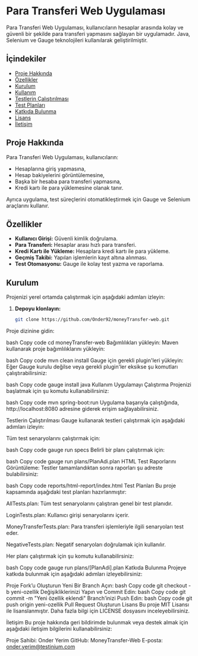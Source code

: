 # Para Transferi Web Uygulaması

Para Transferi Web Uygulaması, kullanıcıların hesaplar arasında kolay ve güvenli bir şekilde para transferi yapmasını sağlayan bir uygulamadır. Java, Selenium ve Gauge teknolojileri kullanılarak geliştirilmiştir.

## İçindekiler

- [Proje Hakkında](#proje-hakkında)
- [Özellikler](#özellikler)
- [Kurulum](#kurulum)
- [Kullanım](#kullanım)
- [Testlerin Çalıştırılması](#testlerin-çalıştırılması)
- [Test Planları](#test-planları)
- [Katkıda Bulunma](#katkıda-bulunma)
- [Lisans](#lisans)
- [İletişim](#iletişim)

## Proje Hakkında

Para Transferi Web Uygulaması, kullanıcıların:
- Hesaplarına giriş yapmasına,
- Hesap bakiyelerini görüntülemesine,
- Başka bir hesaba para transferi yapmasına,
- Kredi kartı ile para yüklemesine olanak tanır.

Ayrıca uygulama, test süreçlerini otomatikleştirmek için Gauge ve Selenium araçlarını kullanır.

## Özellikler

- **Kullanıcı Girişi:** Güvenli kimlik doğrulama.
- **Para Transferi:** Hesaplar arası hızlı para transferi.
- **Kredi Kartı ile Yükleme:** Hesaplara kredi kartı ile para yükleme.
- **Geçmiş Takibi:** Yapılan işlemlerin kayıt altına alınması.
- **Test Otomasyonu:** Gauge ile kolay test yazma ve raporlama.

## Kurulum

Projenizi yerel ortamda çalıştırmak için aşağıdaki adımları izleyin:

1. **Depoyu klonlayın:**
   ```bash
   git clone https://github.com/Onder92/moneyTransfer-web.git

Proje dizinine gidin:

bash
Copy code
cd moneyTransfer-web
Bağımlılıkları yükleyin: Maven kullanarak proje bağımlılıklarını yükleyin:

bash
Copy code
mvn clean install
Gauge için gerekli plugin'leri yükleyin: Eğer Gauge kurulu değilse veya gerekli plugin'ler eksikse şu komutları çalıştırabilirsiniz:

bash
Copy code
gauge install java
Kullanım
Uygulamayı Çalıştırma
Projenizi başlatmak için şu komutu kullanabilirsiniz:

bash
Copy code
mvn spring-boot:run
Uygulama başarıyla çalıştığında, http://localhost:8080 adresine giderek erişim sağlayabilirsiniz.

Testlerin Çalıştırılması
Gauge kullanarak testleri çalıştırmak için aşağıdaki adımları izleyin:

Tüm test senaryolarını çalıştırmak için:

bash
Copy code
gauge run specs
Belirli bir planı çalıştırmak için:

bash
Copy code
gauge run plans/PlanAdi.plan
HTML Test Raporlarını Görüntüleme: Testler tamamlandıktan sonra raporları şu adreste bulabilirsiniz:

bash
Copy code
reports/html-report/index.html
Test Planları
Bu proje kapsamında aşağıdaki test planları hazırlanmıştır:

AllTests.plan:
Tüm test senaryolarını çalıştıran genel bir test planıdır.

LoginTests.plan:
Kullanıcı girişi senaryolarını içerir.

MoneyTransferTests.plan:
Para transferi işlemleriyle ilgili senaryoları test eder.

NegativeTests.plan:
Negatif senaryoları doğrulamak için kullanılır.

Her planı çalıştırmak için şu komutu kullanabilirsiniz:

bash
Copy code
gauge run plans/[PlanAdi].plan
Katkıda Bulunma
Projeye katkıda bulunmak için aşağıdaki adımları izleyebilirsiniz:

Proje Fork’u Oluşturun
Yeni Bir Branch Açın:
bash
Copy code
git checkout -b yeni-ozellik
Değişikliklerinizi Yapın ve Commit Edin:
bash
Copy code
git commit -m "Yeni özellik eklendi"
Branch’inizi Push Edin:
bash
Copy code
git push origin yeni-ozellik
Pull Request Oluşturun
Lisans
Bu proje MIT Lisansı ile lisanslanmıştır. Daha fazla bilgi için LICENSE dosyasını inceleyebilirsiniz.

İletişim
Bu proje hakkında geri bildirimde bulunmak veya destek almak için aşağıdaki iletişim bilgilerini kullanabilirsiniz:

Proje Sahibi: Onder Yerim
GitHub: MoneyTransfer-Web
E-posta: onder.yerim@testinium.com
